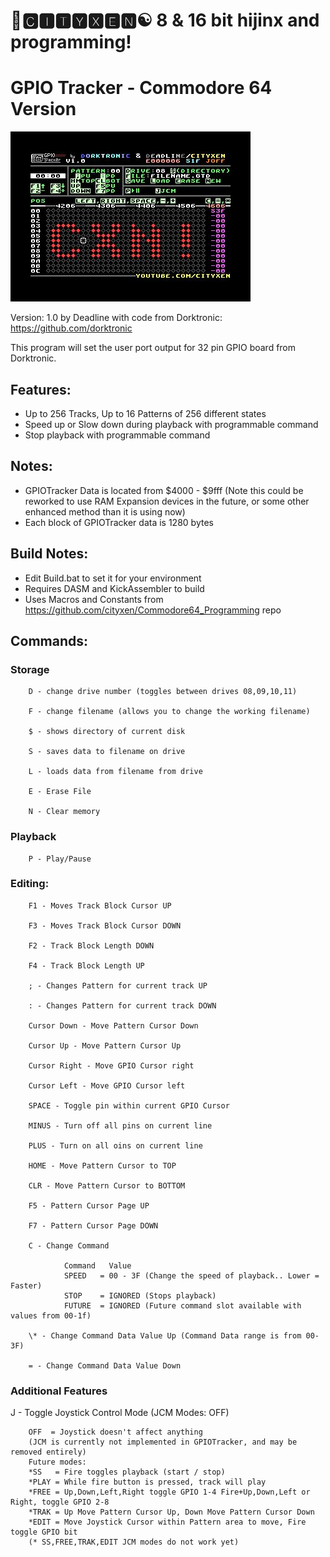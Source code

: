 # 🌆🅲🅸🆃🆈🆇🅴🅽☯️ 8 & 16 bit hijinx and programming!

# GPIO Tracker - Commodore 64 Version

![screen4](https://github.com/cityxen/GPIOTracker/blob/master/images/screen4.jpg)

Version: 1.0 by Deadline with code from Dorktronic: https://github.com/dorktronic

This program will set the user port output for 32 pin GPIO board from Dorktronic.

## Features:
* Up to 256 Tracks, Up to 16 Patterns of 256 different states
* Speed up or Slow down during playback with programmable command
* Stop playback with programmable command

## Notes:
* GPIOTracker Data is located from $4000 - $9fff (Note this could be reworked to use RAM Expansion devices in the future, or some other enhanced method than it is using now)
* Each block of GPIOTracker data is 1280 bytes

## Build Notes:
* Edit Build.bat to set it for your environment
* Requires DASM and KickAssembler to build
* Uses Macros and Constants from https://github.com/cityxen/Commodore64_Programming repo

## Commands:

### Storage

        D - change drive number (toggles between drives 08,09,10,11)

        F - change filename (allows you to change the working filename)

        $ - shows directory of current disk

        S - saves data to filename on drive

        L - loads data from filename from drive

        E - Erase File

        N - Clear memory

### Playback

        P - Play/Pause

### Editing:

        F1 - Moves Track Block Cursor UP

        F3 - Moves Track Block Cursor DOWN

        F2 - Track Block Length DOWN

        F4 - Track Block Length UP

        ; - Changes Pattern for current track UP

        : - Changes Pattern for current track DOWN

        Cursor Down - Move Pattern Cursor Down

        Cursor Up - Move Pattern Cursor Up

        Cursor Right - Move GPIO Cursor right

        Cursor Left - Move GPIO Cursor left

        SPACE - Toggle pin within current GPIO Cursor

        MINUS - Turn off all pins on current line

        PLUS - Turn on all oins on current line

        HOME - Move Pattern Cursor to TOP

        CLR - Move Pattern Cursor to BOTTOM

        F5 - Pattern Cursor Page UP

        F7 - Pattern Cursor Page DOWN

        C - Change Command

                Command   Value
                SPEED   = 00 - 3F (Change the speed of playback.. Lower = Faster)
                STOP    = IGNORED (Stops playback)
                FUTURE  = IGNORED (Future command slot available with values from 00-1f)

        \* - Change Command Data Value Up (Command Data range is from 00-3F)

        = - Change Command Data Value Down

### Additional Features

J - Toggle Joystick Control Mode (JCM Modes: OFF)

        OFF  = Joystick doesn't affect anything
        (JCM is currently not implemented in GPIOTracker, and may be removed entirely)
        Future modes:
        *SS   = Fire toggles playback (start / stop)
        *PLAY = While fire button is pressed, track will play
        *FREE = Up,Down,Left,Right toggle GPIO 1-4 Fire+Up,Down,Left or Right, toggle GPIO 2-8
        *TRAK = Up Move Pattern Cursor Up, Down Move Pattern Cursor Down
        *EDIT = Move Joystick Cursor within Pattern area to move, Fire toggle GPIO bit
        (* SS,FREE,TRAK,EDIT JCM modes do not work yet)
